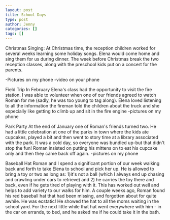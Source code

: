```yaml
---
layout: post
title: School Days
type: post
author: Jenny
categories: []
tags: []
---
```


Christmas Singing:
At Christmas time, the reception children worked for several weeks learning some holiday songs.  Elena would come home and sing them for us during dinner.  The week before Christmas break the two reception classes, along with the preschool kids put on a concert for the parents.

-Pictures on my phone
-video on your phone

Field Trip
In February Elena's class had the opportunity to visit the fire station.  I was able to volunteer when one of our friends agreed to watch Roman for me (sadly, he was too young to tag along).  Elena loved listening to all the information the fireman told the children about the truck and she especially like getting to climb up and sit in the fire engine
-pictures on my phone


Park Party
At the end of January one of Roman's friends turned two.  He had a little celebration at one of the parks in town where the kids ate cupcakes, played a bit and then went to story time at a library associated with the park.  It was a cold day, so everyone was bundled up-but that didn't stop the fun!  Roman insisted on putting his mittens on to eat his cupcake only and then they came back off again.
-pictures on my phone


Baseball Hat
Roman and I spend a significant portion of our week walking back and forth to take Elena to school and pick her up.  He is allowed to bring a toy or two as long as: 1)it's not a ball (which I always end up chasing and crawling under cars to retrieve) and 2) he carries the toy there and back, even if he gets tired of playing with it.  This has worked out well and helps to add variety to our walks for him.  A couple weeks ago, Roman found his red baseball hat that had been missing, and forgotten about for quite awhile.  He was ecstatic!  He showed the hat to all the moms waiting in the school yard.  For the next little while that hat went everywhere with him - in the car on errands, to bed, and he asked me if he could take it in the bath.

